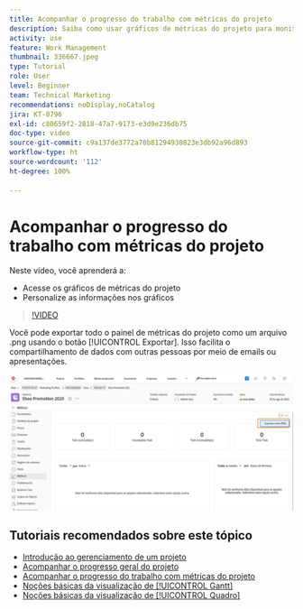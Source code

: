 ```yaml
---
title: Acompanhar o progresso do trabalho com métricas do projeto
description: Saiba como usar gráficos de métricas do projeto para monitorar o progresso do trabalho no projeto no  [!DNL  Workfront].
activity: use
feature: Work Management
thumbnail: 336667.jpeg
type: Tutorial
role: User
level: Beginner
team: Technical Marketing
recommendations: noDisplay,noCatalog
jira: KT-8796
exl-id: c80659f2-2818-47a7-9173-e3d9e236db75
doc-type: video
source-git-commit: c9a137de3772a70b81294930823e3db92a96d893
workflow-type: ht
source-wordcount: '112'
ht-degree: 100%

---
```


# Acompanhar o progresso do trabalho com métricas do projeto

Neste vídeo, você aprenderá a:

* Acesse os gráficos de métricas do projeto
* Personalize as informações nos gráficos

>[!VIDEO](https://video.tv.adobe.com/v/336667/?quality=12&learn=on)

Você pode exportar todo o painel de métricas do projeto como um arquivo .png usando o botão [!UICONTROL Exportar]. Isso facilita o compartilhamento de dados com outras pessoas por meio de emails ou apresentações.

![Página Métricas do projeto exportado](assets/planner-fund-metrics-export.png)

## Tutoriais recomendados sobre este tópico

* [Introdução ao gerenciamento de um projeto](https://experienceleague.adobe.com/pt-br/docs/workfront-learn/tutorials-workfront/manage-work/projects/getting-started-manage-a-project.md)
* [Acompanhar o progresso geral do projeto](https://experienceleague.adobe.com/pt-br/docs/workfront-learn/tutorials-workfront/manage-work/projects/track-overall-project-progress.md)
* [Acompanhar o progresso do trabalho com métricas do projeto](https://experienceleague.adobe.com/pt-br/docs/workfront-learn/tutorials-workfront/manage-work/projects/track-work-progress-with-project-metrics.md)
* [Noções básicas da visualização de [!UICONTROL Gantt]](https://experienceleague.adobe.com/pt-br/docs/workfront-learn/tutorials-workfront/manage-work/projects/understand-the-gantt-view.md)
* [Noções básicas da visualização de [!UICONTROL Quadro]](https://experienceleague.adobe.com/pt-br/docs/workfront-learn/tutorials-workfront/manage-work/projects/understand-the-board-view.md)
